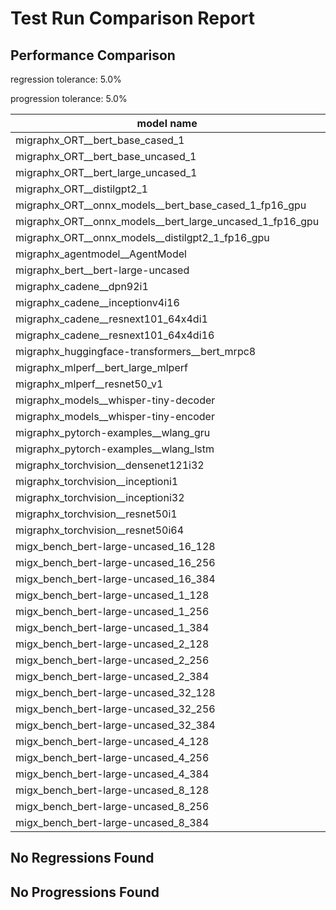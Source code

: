 # Test Run Comparison Report

## Performance Comparison

regression tolerance: 5.0%

progression tolerance: 5.0%

|model name|exit_status|analysis|old_time_ms|new_time_ms|change_ms|percent_change|
|---|---|---|---|---|---|---|
|migraphx_ORT__bert_base_cased_1|PASS|within tol|87.9412|85.6194|-2.3219|-2.64%|
|migraphx_ORT__bert_base_uncased_1|PASS|progression|1248.4833|98.8797|-1149.6036|-92.08%|
|migraphx_ORT__bert_large_uncased_1|PASS|progression|882.4141|389.9558|-492.4583|-55.81%|
|migraphx_ORT__distilgpt2_1|PASS|within tol|30.252|31.6286|1.3766|4.55%|
|migraphx_ORT__onnx_models__bert_base_cased_1_fp16_gpu|Numerics|progression|294.9066|85.6956|-209.211|-70.94%|
|migraphx_ORT__onnx_models__bert_large_uncased_1_fp16_gpu|Numerics|regression|250.8608|302.5884|51.7275|20.62%|
|migraphx_ORT__onnx_models__distilgpt2_1_fp16_gpu|Numerics|within tol|43.9105|43.5361|-0.3745|-0.85%|
|migraphx_agentmodel__AgentModel|Numerics|progression|1.2897|0.8116|-0.4782|-37.07%|
|migraphx_bert__bert-large-uncased|PASS|progression|446.5265|388.6209|-57.9056|-12.97%|
|migraphx_cadene__dpn92i1|PASS|within tol|163.897|168.8711|4.9742|3.03%|
|migraphx_cadene__inceptionv4i16|PASS|within tol|5464.5123|5582.8359|118.3235|2.17%|
|migraphx_cadene__resnext101_64x4di1|PASS|within tol|324.1077|318.4912|-5.6164|-1.73%|
|migraphx_cadene__resnext101_64x4di16|PASS|progression|5322.8673|4994.1915|-328.6759|-6.17%|
|migraphx_huggingface-transformers__bert_mrpc8|PASS|within tol|401.0515|397.1388|-3.9127|-0.98%|
|migraphx_mlperf__bert_large_mlperf|Numerics|within tol|428.7916|428.8326|0.041|0.01%|
|migraphx_mlperf__resnet50_v1|PASS|regression|94.5504|102.3365|7.7862|8.23%|
|migraphx_models__whisper-tiny-decoder|PASS|within tol|32.114|33.321|1.207|3.76%|
|migraphx_models__whisper-tiny-encoder|Numerics|within tol|179.8284|184.4399|4.6115|2.56%|
|migraphx_pytorch-examples__wlang_gru|PASS|regression|74.6635|91.3152|16.6517|22.3%|
|migraphx_pytorch-examples__wlang_lstm|PASS|regression|39.5025|45.6884|6.1859|15.66%|
|migraphx_torchvision__densenet121i32|PASS|within tol|1490.5346|1448.1761|-42.3584|-2.84%|
|migraphx_torchvision__inceptioni1|PASS|within tol|197.3387|205.8826|8.5439|4.33%|
|migraphx_torchvision__inceptioni32|PASS|within tol|5780.4656|5762.2144|-18.2511|-0.32%|
|migraphx_torchvision__resnet50i1|PASS|progression|91.8357|84.2518|-7.5839|-8.26%|
|migraphx_torchvision__resnet50i64|PASS|within tol|5392.8805|5449.2068|56.3263|1.04%|
|migx_bench_bert-large-uncased_16_128|PASS|within tol|2485.7443|2549.1274|63.383|2.55%|
|migx_bench_bert-large-uncased_16_256|PASS|within tol|4233.8683|4046.6068|-187.2615|-4.42%|
|migx_bench_bert-large-uncased_16_384|Numerics|within tol|5837.7181|5736.8504|-100.8678|-1.73%|
|migx_bench_bert-large-uncased_1_128|PASS|within tol|153.7266|159.3066|5.58|3.63%|
|migx_bench_bert-large-uncased_1_256|PASS|within tol|263.7978|265.4595|1.6617|0.63%|
|migx_bench_bert-large-uncased_1_384|PASS|within tol|376.3278|374.6092|-1.7186|-0.46%|
|migx_bench_bert-large-uncased_2_128|PASS|progression|427.9197|403.9141|-24.0056|-5.61%|
|migx_bench_bert-large-uncased_2_256|PASS|within tol|637.535|627.1429|-10.3921|-1.63%|
|migx_bench_bert-large-uncased_2_384|PASS|within tol|817.7521|823.6496|5.8975|0.72%|
|migx_bench_bert-large-uncased_32_128|PASS|within tol|5120.9134|5203.5003|82.5869|1.61%|
|migx_bench_bert-large-uncased_32_256|PASS|within tol|8318.6475|8200.4534|-118.1942|-1.42%|
|migx_bench_bert-large-uncased_32_384|Numerics|regression|11270.8492|12307.3729|1036.5237|9.2%|
|migx_bench_bert-large-uncased_4_128|PASS|regression|713.1092|878.9617|165.8525|23.26%|
|migx_bench_bert-large-uncased_4_256|PASS|within tol|1094.187|1109.3586|15.1716|1.39%|
|migx_bench_bert-large-uncased_4_384|PASS|regression|1673.7461|2076.3135|402.5675|24.05%|
|migx_bench_bert-large-uncased_8_128|PASS|within tol|1365.5085|1313.3331|-52.1754|-3.82%|
|migx_bench_bert-large-uncased_8_256|PASS|within tol|2135.6369|2161.3715|25.7346|1.21%|
|migx_bench_bert-large-uncased_8_384|PASS|within tol|3095.2948|3047.3938|-47.901|-1.55%|

## No Regressions Found

## No Progressions Found

